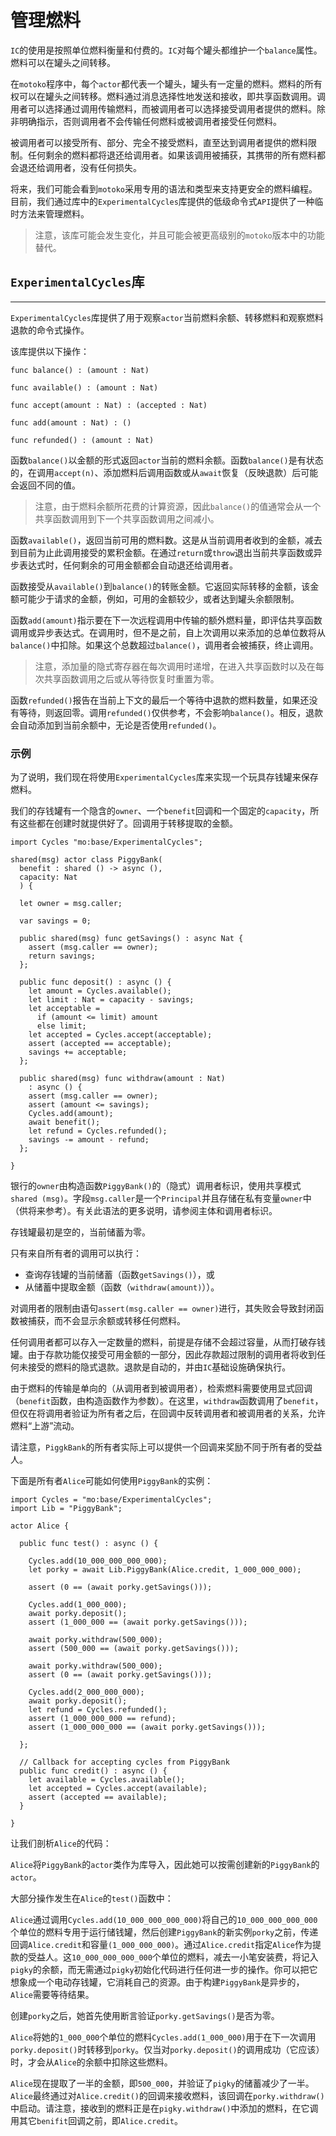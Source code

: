 # 管理燃料

`IC`的使用是按照单位燃料衡量和付费的。`IC`对每个罐头都维护一个`balance`属性。燃料可以在罐头之间转移。

在`motoko`程序中，每个`actor`都代表一个罐头，罐头有一定量的燃料。燃料的所有权可以在罐头之间转移。燃料通过消息选择性地发送和接收，即共享函数调用。调用者可以选择通过调用传输燃料，而被调用者可以选择接受调用者提供的燃料。除非明确指示，否则调用者不会传输任何燃料或被调用者接受任何燃料。

被调用者可以接受所有、部分、完全不接受燃料，直至达到调用者提供的燃料限制。任何剩余的燃料都将退还给调用者。如果该调用被捕获，其携带的所有燃料都会退还给调用者，没有任何损失。

将来，我们可能会看到`motoko`采用专用的语法和类型来支持更安全的燃料编程。目前，我们通过库中的`ExperimentalCycles`库提供的低级命令式`API`提供了一种临时方法来管理燃料。

> 注意，该库可能会发生变化，并且可能会被更高级别的`motoko`版本中的功能替代。

## `ExperimentalCycles`库

------

`ExperimentalCycles`库提供了用于观察`actor`当前燃料余额、转移燃料和观察燃料退款的命令式操作。

该库提供以下操作：

``` motoko
func balance() : (amount : Nat)

func available() : (amount : Nat)

func accept(amount : Nat) : (accepted : Nat)

func add(amount : Nat) : ()

func refunded() : (amount : Nat)
```

函数`balance()`以金额的形式返回`actor`当前的燃料余额。函数`balance()`是有状态的，在调用`accept(n)`、添加燃料后调用函数或从`await`恢复（反映退款）后可能会返回不同的值。

> 注意，由于燃料余额所花费的计算资源，因此`balance()`的值通常会从一个共享函数调用到下一个共享函数调用之间减小。

函数`available()`，返回当前可用的燃料数。这是从当前调用者收到的金额，减去到目前为止此调用接受的累积金额。在通过`return`或`throw`退出当前共享函数或异步表达式时，任何剩余的可用金额都会自动退还给调用者。

函数接受从`available()`到`balance()`的转账金额。它返回实际转移的金额，该金额可能少于请求的金额，例如，可用的金额较少，或者达到罐头余额限制。

函数`add(amount)`指示要在下一次远程调用中传输的额外燃料量，即评估共享函数调用或异步表达式。在调用时，但不是之前，自上次调用以来添加的总单位数将从`balance()`中扣除。如果这个总数超过`balance()`，调用者会被捕获，终止调用。

> 注意，添加量的隐式寄存器在每次调用时递增，在进入共享函数时以及在每次共享函数调用之后或从等待恢复时重置为零。

函数`refunded()`报告在当前上下文的最后一个等待中退款的燃料数量，如果还没有等待，则返回零。调用`refunded()`仅供参考，不会影响`balance()`。相反，退款会自动添加到当前余额中，无论是否使用`refunded()`。

### 示例

为了说明，我们现在将使用`ExperimentalCycles`库来实现一个玩具存钱罐来保存燃料。

我们的存钱罐有一个隐含的`owner`、一个`benefit`回调和一个固定的`capacity`，所有这些都在创建时就提供好了。回调用于转移提取的金额。

``` motoko
import Cycles "mo:base/ExperimentalCycles";

shared(msg) actor class PiggyBank(
  benefit : shared () -> async (),
  capacity: Nat
  ) {

  let owner = msg.caller;

  var savings = 0;

  public shared(msg) func getSavings() : async Nat {
    assert (msg.caller == owner);
    return savings;
  };

  public func deposit() : async () {
    let amount = Cycles.available();
    let limit : Nat = capacity - savings;
    let acceptable =
      if (amount <= limit) amount
      else limit;
    let accepted = Cycles.accept(acceptable);
    assert (accepted == acceptable);
    savings += acceptable;
  };

  public shared(msg) func withdraw(amount : Nat)
    : async () {
    assert (msg.caller == owner);
    assert (amount <= savings);
    Cycles.add(amount);
    await benefit();
    let refund = Cycles.refunded();
    savings -= amount - refund;
  };

}
```

银行的`owner`由构造函数`PiggyBank()`的（隐式）调用者标识，使用共享模式`shared (msg)`。字段`msg.caller`是一个`Principal`并且存储在私有变量`owner`中（供将来参考）。有关此语法的更多说明，请参阅主体和调用者标识。

存钱罐最初是空的，当前储蓄为零。

只有来自所有者的调用可以执行：

- 查询存钱罐的当前储蓄（函数`getSavings()`），或
- 从储蓄中提取金额（函数（`withdraw(amount)`））。

对调用者的限制由语句`assert(msg.caller == owner)`进行，其失败会导致封闭函数被捕获，而不会显示余额或转移任何燃料。

任何调用者都可以存入一定数量的燃料，前提是存储不会超过容量，从而打破存钱罐。由于存款功能仅接受可用金额的一部分，因此存款超过限制的调用者将收到任何未接受的燃料的隐式退款。退款是自动的，并由`IC`基础设施确保执行。

由于燃料的传输是单向的（从调用者到被调用者），检索燃料需要使用显式回调（`benefit`函数，由构造函数作为参数）。在这里，`withdraw`函数调用了`benefit`，但仅在将调用者验证为所有者之后，在回调中反转调用者和被调用者的关系，允许燃料“上游”流动。

请注意，`PiggkBank`的所有者实际上可以提供一个回调来奖励不同于所有者的受益人。

下面是所有者`Alice`可能如何使用`PiggyBank`的实例：

``` motoko
import Cycles = "mo:base/ExperimentalCycles";
import Lib = "PiggyBank";

actor Alice {

  public func test() : async () {

    Cycles.add(10_000_000_000_000);
    let porky = await Lib.PiggyBank(Alice.credit, 1_000_000_000);

    assert (0 == (await porky.getSavings()));

    Cycles.add(1_000_000);
    await porky.deposit();
    assert (1_000_000 == (await porky.getSavings()));

    await porky.withdraw(500_000);
    assert (500_000 == (await porky.getSavings()));

    await porky.withdraw(500_000);
    assert (0 == (await porky.getSavings()));

    Cycles.add(2_000_000_000);
    await porky.deposit();
    let refund = Cycles.refunded();
    assert (1_000_000_000 == refund);
    assert (1_000_000_000 == (await porky.getSavings()));

  };

  // Callback for accepting cycles from PiggyBank
  public func credit() : async () {
    let available = Cycles.available();
    let accepted = Cycles.accept(available);
    assert (accepted == available);
  }

}
```

让我们剖析`Alice`的代码：

`Alice`将`PiggyBank`的`actor`类作为库导入，因此她可以按需创建新的`PiggyBank`的`actor`。

大部分操作发生在`Alice`的`test()`函数中：

`Alice`通过调用`Cycles.add(10_000_000_000_000)`将自己的`10_000_000_000_000`个单位的燃料专用于运行储钱罐，然后创建`PiggyBank`的新实例`porky`之前，传递回调`Alice.credit`和容量`(1_000_000_000)`。通过`Alice.credit`指定`Alice`作为提款的受益人。这`10_000_000_000_000`个单位的燃料，减去一小笔安装费，将记入`pigky`的余额，而无需通过`pigky`初始化代码进行任何进一步的操作。你可以把它想象成一个电动存钱罐，它消耗自己的资源。由于构建`PiggyBank`是异步的，`Alice`需要等待结果。

创建`porky`之后，她首先使用断言验证`porky.getSavings()`是否为零。

`Alice`将她的`1_000_000`个单位的燃料`Cycles.add(1_000_000)`用于在下一次调用`porky.deposit()`时转移到`porky`。仅当对`porky.deposit()`的调用成功（它应该）时，才会从`Alice`的余额中扣除这些燃料。

`Alice`现在提取了一半的金额，即`500_000`，并验证了`pigky`的储蓄减少了一半。`Alice`最终通过对`Alice.credit()`的回调来接收燃料，该回调在`porky.withdraw()`中启动。请注意，接收到的燃料正是在`pigky.withdraw()`中添加的燃料，在它调用其它`benifit`回调之前，即`Alice.credit`。